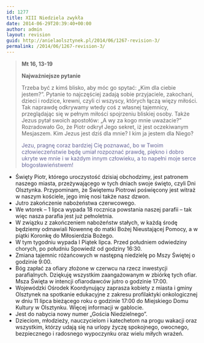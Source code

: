 ```yaml
---
id: 1277
title: XIII Niedziela zwykła
date: 2014-06-29T20:39:40+00:00
author: admin
layout: revision
guid: http://anielaolsztynek.pl/2014/06/1267-revision-3/
permalink: /2014/06/1267-revision-3/
---
```

> **Mt 16, 13-19**
> 
> **Najważniejsze pytanie**
> 
> Trzeba być z kimś blisko, aby móc go spytać: &#8222;Kim dla ciebie jestem?&#8221;. Pytanie to najczęściej zadają sobie przyjaciele, zakochani, dzieci i rodzice, krewni, czyli ci wszyscy, których łączą więzy miłości. Tak naprawdę odkrywamy wtedy coś z własnej tajemnicy, przeglądając się w pełnym miłości spojrzeniu bliskiej osoby. Także Jezus pytał swoich apostołów: &#8222;A wy za kogo mnie uważacie?&#8221; Rozradowało Go, że Piotr odkrył Jego sekret, iż jest oczekiwanym Mesjaszem. Kim Jezus jest dziś dla mnie? I kim ja jestem dla Niego?
> 
> <span style="color: #666699;">Jezu, pragnę coraz bardziej Cię poznawać, bo w Twoim człowieczeństwie będę umiał rozpoznać prawdę, piękno i dobro ukryte we mnie i w każdym innym człowieku, a to napełni moje serce błogosławieństwem!</span>

  * Święty Piotr, którego uroczystość dzisiaj obchodzimy, jest patronem naszego miasta, przeżywającego w tych dniach swoje święto, czyli Dni Olsztynka. Przypominam, że Świętemu Piotrowi poświęcony jest witraż w naszym kościele, jego imię nosi także nasz dzwon.
  * Jutro zakończenie nabożeństwa czerwcowego.
  * We wtorek &#8211; 1 lipca wypada 18 rocznica powstania naszej parafii &#8211; tak więc nasza parafia jest już pełnoletnia.
  * W związku z zakończeniem nabożeństw stałych, w każdą środę będziemy odmawiali Nowennę do matki Bożej Nieustającej Pomocy, a w piątki Koronkę do Miłosierdzia Bożego.
  * W tym tygodniu wypada I Piątek lipca. Przed południem odwiedziny chorych, po południu Spowiedź od godziny 16:30.
  * Zmiana tajemnic różańcowych w następną niedzielę po Mszy Świętej o godzinie 9:00.
  * Bóg zapłać za ofiary złożone w czerwcu na rzecz inwestycji parafialnych. Dziękuję wszystkim zaangażowanym w zbiórkę tych ofiar. Msza Święta w intencji ofiarodawców jutro o godzinie 17:00.
  * Wojewódzki Ośrodek Koordynujący zaprasza kobiety z miasta i gminy Olsztynek na spotkanie edukacyjne z zakresu profilaktyki onkologicznej w dniu 11 lipca bieżącego roku o godzinie 17:00 do Miejskiego Domu Kultury w Olsztynku. Więcej informacji w gablocie.
  * Jest do nabycia nowy numer &#8222;Gościa Niedzielnego&#8221;.
  * Dzieciom, młodzieży, nauczycielom i katechetom na progu wakacji oraz wszystkim, którzy udają się na urlopy życzę spokojnego, owocnego, bezpiecznego i radosnego wypoczynku oraz wielu miłych wrażeń.